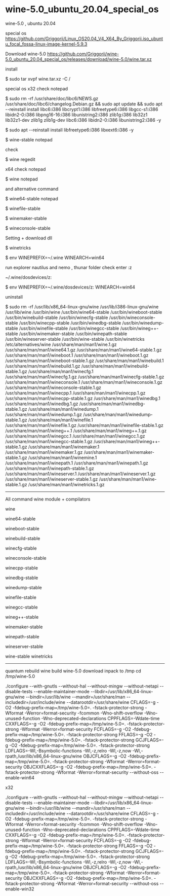 # wine-5.0_ubuntu_20.04_special_os
wine-5.0 , ubuntu 20.04

special os https://github.com/Griggorii/Linux_OS20.04_V4_X64_By_Griggorii.iso_ubuntu_focal_fossa-linux-image-kernel-5.9.3

Download wine-5.0 https://github.com/Griggorii/wine-5.0_ubuntu_20.04_special_os/releases/download/wine-5.0/wine.tar.xz

install 

$ sudo tar xvpf wine.tar.xz -C /

special os x32  check notepad

$ sudo rm -rf /usr/share/doc/libc6/NEWS.gz /usr/share/doc/libc6/changelog.Debian.gz && sudo apt update && sudo apt --reinstall install libc6:i386 libcrypt1:i386 libfreetype6:i386 libgcc-s1:i386 libidn2-0:i386 libpng16-16:i386 libunistring2:i386 zlib1g:i386 lib32z1 lib32z1-dev zlib1g zlib1g-dev libc6:i386 libidn2-0:i386 libunistring2:i386 -y

$ sudo apt --reinstall install libfreetype6:i386 libxext6:i386 -y

$ wine-stable notepad

check

$ wine regedit

x64 check notepad

$ wine notepad

and alternative command

$ wine64-stable notepad

$ winefile-stable

$ winemaker-stable

$ wineconsole-stable

Setting + download dll

$ winetricks

$ env WINEPREFIX=~/.wine WINEARCH=win64

run explorer nautilus and nemo , thunar folder check enter :z

~/.wine/dosdevices/z:

$ env WINEPREFIX=~/.wine/dosdevices/z: WINEARCH=win64

uninstall

$ sudo rm -rf /usr/lib/x86_64-linux-gnu/wine /usr/lib/i386-linux-gnu/wine /usr/lib/wine /usr/bin/wine /usr/bin/wine64-stable /usr/bin/wineboot-stable /usr/bin/winebuild-stable /usr/bin/winecfg-stable /usr/bin/wineconsole-stable /usr/bin/winecpp-stable /usr/bin/winedbg-stable /usr/bin/winedump-stable /usr/bin/winefile-stable /usr/bin/winegcc-stable /usr/bin/wineg++-stable /usr/bin/winemaker-stable /usr/bin/winepath-stable /usr/bin/wineserver-stable /usr/bin/wine-stable /usr/bin/winetricks /etc/alternatives/wine /usr/share/man/man1/wine.1.gz /usr/share/man/man1/wine64.1.gz /usr/share/man/man1/wine64-stable.1.gz /usr/share/man/man1/wineboot.1 /usr/share/man/man1/wineboot.1.gz /usr/share/man/man1/wineboot-stable.1.gz /usr/share/man/man1/winebuild.1 /usr/share/man/man1/winebuild.1.gz /usr/share/man/man1/winebuild-stable.1.gz /usr/share/man/man1/winecfg.1 /usr/share/man/man1/winecfg.1.gz /usr/share/man/man1/winecfg-stable.1.gz /usr/share/man/man1/wineconsole.1 /usr/share/man/man1/wineconsole.1.gz /usr/share/man/man1/wineconsole-stable.1.gz /usr/share/man/man1/winecpp.1 /usr/share/man/man1/winecpp.1.gz /usr/share/man/man1/winecpp-stable.1.gz /usr/share/man/man1/winedbg.1 /usr/share/man/man1/winedbg.1.gz /usr/share/man/man1/winedbg-stable.1.gz /usr/share/man/man1/winedump.1 /usr/share/man/man1/winedump.1.gz /usr/share/man/man1/winedump-stable.1.gz /usr/share/man/man1/winefile.1 /usr/share/man/man1/winefile.1.gz /usr/share/man/man1/winefile-stable.1.gz /usr/share/man/man1/wineg++.1 /usr/share/man/man1/wineg++.1.gz /usr/share/man/man1/winegcc.1 /usr/share/man/man1/winegcc.1.gz /usr/share/man/man1/winegcc-stable.1.gz /usr/share/man/man1/wineg++-stable.1.gz /usr/share/man/man1/winemaker.1 /usr/share/man/man1/winemaker.1.gz /usr/share/man/man1/winemaker-stable.1.gz /usr/share/man/man1/winemine.1 /usr/share/man/man1/winepath.1 /usr/share/man/man1/winepath.1.gz /usr/share/man/man1/winepath-stable.1.gz /usr/share/man/man1/wineserver.1 /usr/share/man/man1/wineserver.1.gz /usr/share/man/man1/wineserver-stable.1.gz /usr/share/man/man1/wine-stable.1.gz /usr/share/man/man1/winetricks.1.gz

________________________________________________________________________________________________________________________________________________________________

All command wine module + compilators

wine 

wine64-stable 

wineboot-stable 

winebuild-stable 

winecfg-stable 

wineconsole-stable 

winecpp-stable 

winedbg-stable 

winedump-stable 

winefile-stable 

winegcc-stable 

wineg++-stable 

winemaker-stable 

winepath-stable 

wineserver-stable 

wine-stable winetricks

_________________________________________________________________________________________________________________________________________________________________

quantum rebuild wine build wine-5.0 download inpack to /tmp cd /tmp/wine-5.0

./configure --with-gnutls --without-hal --without-mingw --without-netapi --disable-tests --enable-maintainer-mode --libdir=/usr/lib/x86_64-linux-gnu/wine --bindir=/usr/lib/wine --mandir=/usr/share/man --includedir=/usr/include/wine --datarootdir=/usr/share/wine CFLAGS=-g -O2 -fdebug-prefix-map=/tmp/wine-5.0=. -fstack-protector-strong -Wformat -Werror=format-security -fcommon -Wno-shift-overflow -Wno-unused-function -Wno-deprecated-declarations CPPFLAGS=-Wdate-time CXXFLAGS=-g -O2 -fdebug-prefix-map=/tmp/wine-5.0=. -fstack-protector-strong -Wformat -Werror=format-security FCFLAGS=-g -O2 -fdebug-prefix-map=/tmp/wine-5.0=. -fstack-protector-strong FFLAGS=-g -O2 -fdebug-prefix-map=/tmp/wine-5.0=. -fstack-protector-strong GCJFLAGS=-g -O2 -fdebug-prefix-map=/tmp/wine-5.0=. -fstack-protector-strong LDFLAGS=-Wl,-Bsymbolic-functions -Wl,-z,relro -Wl,-z,now -Wl,-rpath,/usr/lib/x86_64-linux-gnu/wine OBJCFLAGS=-g -O2 -fdebug-prefix-map=/tmp/wine-5.0=. -fstack-protector-strong -Wformat -Werror=format-security OBJCXXFLAGS=-g -O2 -fdebug-prefix-map=/tmp/wine-5.0=. -fstack-protector-strong -Wformat -Werror=format-security --without-oss --enable-win64

x32

./configure --with-gnutls --without-hal --without-mingw --without-netapi --disable-tests --enable-maintainer-mode --libdir=/usr/lib/x86_64-linux-gnu/wine --bindir=/usr/lib/wine --mandir=/usr/share/man --includedir=/usr/include/wine --datarootdir=/usr/share/wine CFLAGS=-g -O2 -fdebug-prefix-map=/tmp/wine-5.0=. -fstack-protector-strong -Wformat -Werror=format-security -fcommon -Wno-shift-overflow -Wno-unused-function -Wno-deprecated-declarations CPPFLAGS=-Wdate-time CXXFLAGS=-g -O2 -fdebug-prefix-map=/tmp/wine-5.0=. -fstack-protector-strong -Wformat -Werror=format-security FCFLAGS=-g -O2 -fdebug-prefix-map=/tmp/wine-5.0=. -fstack-protector-strong FFLAGS=-g -O2 -fdebug-prefix-map=/tmp/wine-5.0=. -fstack-protector-strong GCJFLAGS=-g -O2 -fdebug-prefix-map=/tmp/wine-5.0=. -fstack-protector-strong LDFLAGS=-Wl,-Bsymbolic-functions -Wl,-z,relro -Wl,-z,now -Wl,-rpath,/usr/lib/x86_64-linux-gnu/wine OBJCFLAGS=-g -O2 -fdebug-prefix-map=/tmp/wine-5.0=. -fstack-protector-strong -Wformat -Werror=format-security OBJCXXFLAGS=-g -O2 -fdebug-prefix-map=/tmp/wine-5.0=. -fstack-protector-strong -Wformat -Werror=format-security --without-oss --enable-win32

